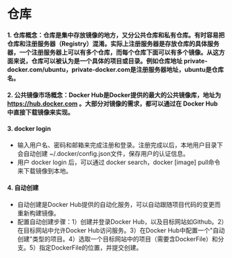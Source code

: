 # 仓库

#### 1. 仓库概念：仓库是集中存放镜像的地方，又分公共仓库和私有仓库。有时容易把仓库和注册服务器（Registry）混淆。实际上注册服务器是存放仓库的具体服务器，一个注册服务器上可以有多个仓库，而每个仓库下面可以有多个镜像。从这方面来说，仓库可以被认为是一个具体的项目或目录。例如仓库地址 private-docker.com/ubuntu，private-docker.com是注册服务器地址，ubuntu是仓库名。

#### 2. 公共镜像市场概念：Docker Hub是Docker提供的最大的公共镜像库，地址为 https://hub.docker.com 。大部分对镜像的需求，都可以通过在 Docker Hub 中直接下载镜像来实现。

#### 3. docker login
 - 输入用户名、密码和邮箱来完成注册和登录。注册完成以后，本地用户目录下会自动创建 ~/.docker/config.json文件，保存用户的认证信息。
 - 用户 docker login 后，可以通过 docker search，docker [image] pull命令来下载镜像到本地。

#### 4. 自动创建
 - 自动创建是Docker Hub提供的自动化服务，可以自动跟随项目代码的变更而重新构建镜像。
 - 配置自动创建步骤：1）创建并登录Docker Hub，以及目标网站如Github。2）在目标网站中允许Docker Hub访问服务。3）在Docker Hub中配置一个"自动创建"类型的项目。4）选取一个目标网站中的项目（需要含DockerFile）和分支。5）指定DockerFile的位置，并提交创建。